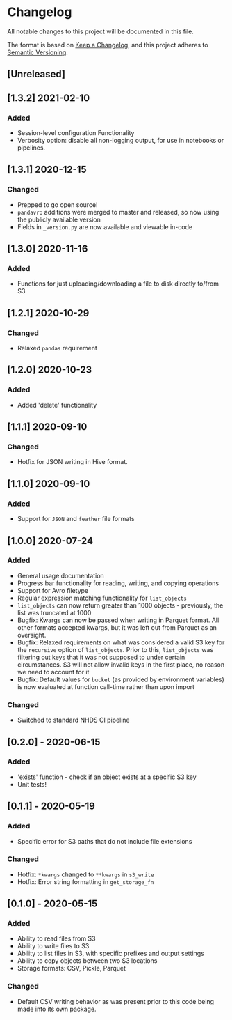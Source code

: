 # Changelog

All notable changes to this project will be documented in this file.

The format is based on [Keep a Changelog](https://keepachangelog.com/en/1.0.0/),
and this project adheres to [Semantic Versioning](https://semver.org/spec/v2.0.0.html).

## [Unreleased]

## [1.3.2] 2021-02-10

### Added
- Session-level configuration Functionality
- Verbosity option: disable all non-logging output, for use in notebooks or pipelines.

## [1.3.1] 2020-12-15

### Changed
- Prepped to go open source!
- `pandavro` additions were merged to master and released, so now using the publicly available version
- Fields in `_version.py` are now available and viewable in-code

## [1.3.0] 2020-11-16

### Added
- Functions for just uploading/downloading a file to disk directly to/from S3

## [1.2.1] 2020-10-29

### Changed
- Relaxed `pandas` requirement

## [1.2.0] 2020-10-23

### Added
- Added 'delete' functionality

## [1.1.1] 2020-09-10

### Changed
- Hotfix for JSON writing in Hive format.

## [1.1.0] 2020-09-10

### Added
- Support for `JSON` and `feather` file formats

## [1.0.0] 2020-07-24

### Added
- General usage documentation
- Progress bar functionality for reading, writing, and copying operations
- Support for Avro filetype
- Regular expression matching functionality for `list_objects`
- `list_objects` can now return greater than 1000 objects - previously,
the list was truncated at 1000
- Bugfix: Kwargs can now be passed when writing in Parquet format. All other
formats accepted kwargs, but it was left out from Parquet as an oversight.
- Bugfix: Relaxed requirements on what was considered a valid S3 key for the
`recursive` option of `list_objects`. Prior to this, `list_objects` was filtering
out keys that it was not supposed to under certain circumstances.
S3 will not allow invalid keys in the first place, no reason we need to account for it
- Bugfix: Default values for `bucket` (as provided by environment variables)
is now evaluated at function call-time rather than upon import

### Changed
- Switched to standard NHDS CI pipeline

## [0.2.0] - 2020-06-15

### Added
- 'exists' function - check if an object exists at a specific S3 key
- Unit tests!

## [0.1.1] - 2020-05-19

### Added
- Specific error for S3 paths that do not include file extensions

### Changed
- Hotfix: `*kwargs` changed to `**kwargs` in `s3_write`
- Hotfix: Error string formatting in `get_storage_fn`

## [0.1.0] - 2020-05-15

### Added
- Ability to read files from S3
- Ability to write files to S3
- Ability to list files in S3, with specific prefixes and output settings
- Ability to copy objects between two S3 locations
- Storage formats: CSV, Pickle, Parquet

### Changed
- Default CSV writing behavior as was present prior to this code being made into its own package.
